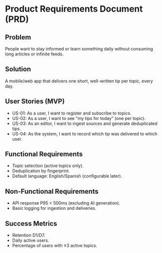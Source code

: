 # Product Requirements Document (PRD)

## Problem

People want to stay informed or learn something daily without consuming long articles or infinite feeds.

## Solution

A mobile/web app that delivers one short, well-written tip per topic, every day.

## User Stories (MVP)

- US-01: As a user, I want to register and subscribe to topics.
- US-02: As a user, I want to see "my tips for today" (one per topic).
- US-03: As an editor, I want to ingest sources and generate deduplicated tips.
- US-04: As the system, I want to record which tip was delivered to which user.

## Functional Requirements

- Topic selection (active topics only).
- Deduplication by fingerprint.
- Default language: English/Spanish (configurable later).

## Non-Functional Requirements

- API response P95 < 500ms (excluding AI generation).
- Basic logging for ingestion and deliveries.

## Success Metrics

- Retention D1/D7.
- Daily active users.
- Percentage of users with ≥3 active topics.
